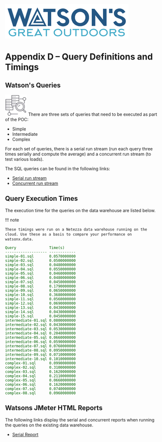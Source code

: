 ![Watsons](wxd-images/watsons-go-logo-small.png)

# Appendix D – Query Definitions and Timings

## Watson's Queries 
![Watsons](wxd-images/poc-query.png)
There are three sets of queries that need to be executed as part of the POC:

* Simple
* Intermediate
* Complex

For each set of queries, there is a serial run stream (run each query three times serially and compute the average) and a concurrent run stream (to test various loads).

The SQL queries can be found in the following links:

* [Serial run stream](wxd-files/mockpoc-serial.tar.gz)
* [Concurrent run stream](wxd-files/mockpoc-concurrent.tar.gz)

## Query Execution Times
The execution time for the queries on the data warehouse are listed below. 

!!! note

    These timings were run on a Netezza data warehouse running on the cloud. Use these as a basis to compare your performance on watsonx.data. 


<pre style="font-size: small; color: darkgreen; overflow: auto">
Query               Time(s)
------------------- ------------
simple-01.sql       0.0570000000
simple-02.sql       0.0500000000
simple-03.sql       0.0480000000
simple-04.sql       0.0550000000
simple-05.sql       0.0460000000
simple-06.sql       0.0480000000
simple-07.sql       0.0450000000
simple-08.sql       0.1790000000
simple-09.sql       0.0650000000
simple-10.sql       0.3680000000
simple-11.sql       0.0560000000
simple-12.sql       0.0690000000
simple-13.sql       0.0430000000
simple-14.sql       0.0430000000
simple-15.sql       0.0450000000
intermediate-01.sql 0.0800000000
intermediate-02.sql 0.0430000000
intermediate-03.sql 0.0530000000
intermediate-04.sql 0.2040000000
intermediate-05.sql 0.0660000000
intermediate-06.sql 0.0590000000
intermediate-07.sql 0.0760000000
intermediate-08.sql 0.0950000000
intermediate-09.sql 0.0710000000
intermediate-10.sql 0.1010000000
complex-01.sql      0.0990000000
complex-02.sql      0.3100000000
complex-03.sql      0.1620000000
complex-04.sql      0.2110000000
complex-05.sql      0.0660000000
complex-06.sql      0.1620000000
complex-07.sql      0.0740000000
complex-08.sql      0.0960000000 
</pre>

## Watsons JMeter HTML Reports

The following links display the serial and concurrent reports when running the queries on the existing data warehouse.

* [Serial Report](./serial-report/index.html)